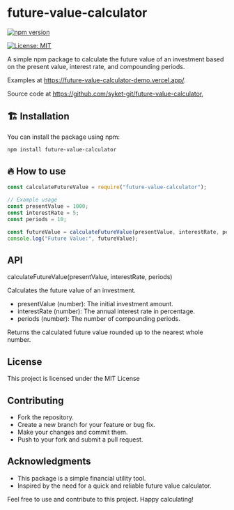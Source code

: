 # future-value-calculator

[![npm version](https://badge.fury.io/js/future-value-calculator.svg)](https://www.npmjs.com/package/future-value-calculator)

[![License: MIT](https://img.shields.io/badge/License-MIT-yellow.svg)](https://opensource.org/licenses/MIT)

A simple npm package to calculate the future value of an investment based on the present value, interest rate, and compounding periods.

Examples at https://future-value-calculator-demo.vercel.app/.

Source code at https://github.com/syket-git/future-value-calculator,

## 🏗️ Installation

You can install the package using npm:

```bash
npm install future-value-calculator

```

## 🔥 How to use

```js
const calculateFutureValue = require("future-value-calculator");

// Example usage
const presentValue = 1000;
const interestRate = 5;
const periods = 10;

const futureValue = calculateFutureValue(presentValue, interestRate, periods);
console.log("Future Value:", futureValue);
```

## API

calculateFutureValue(presentValue, interestRate, periods)

Calculates the future value of an investment.

- presentValue (number): The initial investment amount.
- interestRate (number): The annual interest rate in percentage.
- periods (number): The number of compounding periods.

Returns the calculated future value rounded up to the nearest whole number.

## License

This project is licensed under the MIT License

## Contributing

- Fork the repository.
- Create a new branch for your feature or bug fix.
- Make your changes and commit them.
- Push to your fork and submit a pull request.

## Acknowledgments

- This package is a simple financial utility tool.
- Inspired by the need for a quick and reliable future value calculator.

Feel free to use and contribute to this project. Happy calculating!
